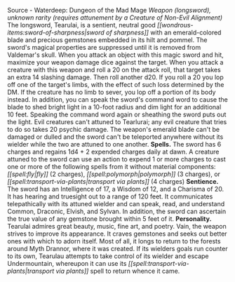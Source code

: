 Source - Waterdeep: Dungeon of the Mad Mage
*Weapon (longsword), unknown rarity (requires attunement by a Creature of Non-Evil Alignment)*
The longsword, Tearulai, is a sentient, neutral good *[[wondrous-items:sword-of-sharpness|sword of sharpness]]* with an emerald-colored blade and precious gemstones embedded in its hilt and pommel. The sword's magical properties are suppressed until it is removed from Valdemar's skull.
When you attack an object with this magic sword and hit, maximize your weapon damage dice against the target.
When you attack a creature with this weapon and roll a 20 on the attack roll, that target takes an extra 14 slashing damage. Then roll another d20. If you roll a 20 you lop off one of the target's limbs, with the effect of such loss determined by the DM. If the creature has no limb to sever, you lop off a portion of its body instead.
In addition, you can speak the sword's command word to cause the blade to shed bright light in a 10-foot radius and dim light for an additional 10 feet. Speaking the command word again or sheathing the sword puts out the light.
Evil creatures can't attuned to Tearlurai; any evil creature that tries to do so takes 20 psychic damage. The weapon's emerald blade can't be damaged or dulled and the sword can't be teleported anywhere without its wielder while the two are attuned to one another.
**Spells.** The sword has 6 charges and regains 1d4 + 2 expended charges daily at dawn. A creature attuned to the sword can use an action to expend 1 or more charges to cast one or more of the following spells from it without material components: *[[spell:fly|fly]]* (2 charges), *[[spell:polymorph|polymorph]]* (3 charges), or *[[spell:transport-via-plants|transport via plants]]* (4 charges)
**Sentience.** The sword has an Intelligence of 17, a Wisdom of 12, and a Charisma of 20. It has hearing and truesight out to a range of 120 feet. It communicates telepathically with its attuned wielder and can speak, read, and understand Common, Draconic, Elvish, and Sylvan. In addition, the sword can ascertain the true value of any gemstone brought within 5 feet of it.
**Personality.** Tearulai admires great beauty, music, fine art, and poetry. Vain, the weapon strives to improve its appearance. It craves gemstones and seeks out better ones with which to adorn itself. Most of all, it longs to return to the forests around Myth Drannor, where it was created. If its wielders goals run counter to its own, Tearulau attempts to take control of its wielder and escape Undermountain, whereupon it can use its *[[spell:transport-via-plants|transport via plants]]* spell to return whence it came.